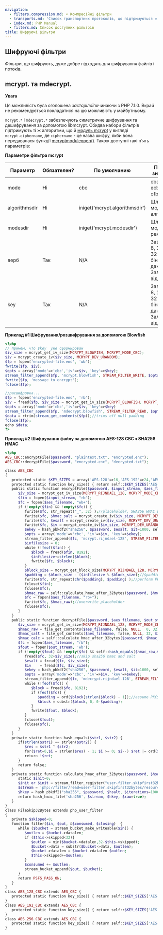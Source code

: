 ```yaml
---
navigation:
  - filters.compression.md: « Компресійні фільтри
  - transports.md: 'Список транспортних протоколів, що підтримуються »'
  - index.md: PHP Manual
  - filters.md: Список доступних фільтрів
title: Шифруючі фільтри
---
```

## Шифруючі фільтри

Фільтри, що шифрують, дуже добре підходять для шифрування файлів і потоків.

## mcrypt. та mdecrypt.

**Увага**

Ця можливість була оголошена *застарілої*починаючи з PHP 7.1.0. Вкрай не рекомендується покладатися на цю можливість у майбутньому.

`mcrypt.*` і `mdecrypt.*` забезпечують симетричне шифрування та дешифрування за допомогою libmcrypt. Обидва набори фільтрів підтримують ті ж алгоритми, що й [модуль mcrypt](ref.mcrypt.md) у вигляді `mcrypt.ciphername`, де `ciphername` - це назва шифру, якби вона передавалася функції [mcryptmoduleopen()](function.mcrypt-module-open.html). Також доступні такі п'ять параметрів:

**Параметри фільтра mcrypt**

| Параметр | Обязателен? | По умолчанию | Пример значения |
| --- | --- | --- | --- |
| mode | Ні | cbc | cbc, cfb, ecb, nofb, ofb, stream |
| algorithmsdir | Ні | iniget('mcrypt.algorithmsdir') | Шлях до модулів алгоритмів |
| modesdir | Ні | iniget('mcrypt.modesdir') | Шлях до модулів режимів |
| верб | Так | N/A | Зазвичай 8, 16 або 32 байти бінарних даних. Залежить від шифру |
| key | Так | N/A | Зазвичай 8, 16 або 32 байти бінарних даних. Залежить від шифру |

**Приклад #1 Шифрування/розшифрування за допомогою Blowfish**

```php
<?php
// примем, что $key  уже сформирован
$iv_size = mcrypt_get_iv_size(MCRYPT_BLOWFISH, MCRYPT_MODE_CBC);
$iv = mcrypt_create_iv($iv_size, MCRYPT_DEV_URANDOM);
$fp = fopen('encrypted-file.enc', 'wb');
fwrite($fp, $iv);
$opts = array('mode'=>'cbc','iv'=>$iv, 'key'=>$key);
stream_filter_append($fp, 'mcrypt.blowfish', STREAM_FILTER_WRITE, $opts);
fwrite($fp, 'message to encrypt');
fclose($fp);

//расшифровка...
$fp = fopen('encrypted-file.enc', 'rb');
$iv = fread($fp, $iv_size = mcrypt_get_iv_size(MCRYPT_BLOWFISH, MCRYPT_MODE_CBC));
$opts = array('mode'=>'cbc','iv'=>$iv, 'key'=>$key)
stream_filter_append($fp, 'mdecrypt.blowfish', STREAM_FILTER_READ, $opts);
$data = rtrim(stream_get_contents($fp));//trims off null padding
fclose($fp);
echo $data;
?>
```

**Приклад #2 Шифрування файлу за допомогою AES-128 CBC з SHA256 HMAC**

```php
<?php
AES_CBC::encryptFile($password, "plaintext.txt", "encrypted.enc");
AES_CBC::decryptFile($password, "encrypted.enc", "decrypted.txt");

class AES_CBC
{
   protected static $KEY_SIZES = array('AES-128'=>16,'AES-192'=>24,'AES-256'=>32);
   protected static function key_size() { return self::$KEY_SIZES['AES-128']; } //default AES-128
   public static function encryptFile($password, $input_stream, $aes_filename){
      $iv_size = mcrypt_get_iv_size(MCRYPT_RIJNDAEL_128, MCRYPT_MODE_CBC);
      $fin = fopen($input_stream, "rb");
      $fc = fopen($aes_filename, "wb+");
      if (!empty($fin) && !empty($fc)) {
         fwrite($fc, str_repeat("_", 32) );//placeholder, SHA256 HMAC will go here later
         fwrite($fc, $hmac_salt = mcrypt_create_iv($iv_size, MCRYPT_DEV_URANDOM));
         fwrite($fc, $esalt = mcrypt_create_iv($iv_size, MCRYPT_DEV_URANDOM));
         fwrite($fc, $iv = mcrypt_create_iv($iv_size, MCRYPT_DEV_URANDOM));
         $ekey = hash_pbkdf2("sha256", $password, $esalt, $it=1000, self::key_size(), $raw=true);
         $opts = array('mode'=>'cbc', 'iv'=>$iv, 'key'=>$ekey);
         stream_filter_append($fc, 'mcrypt.rijndael-128', STREAM_FILTER_WRITE, $opts);
         $infilesize = 0;
         while (!feof($fin)) {
            $block = fread($fin, 8192);
            $infilesize+=strlen($block);
            fwrite($fc, $block);
         }
         $block_size = mcrypt_get_block_size(MCRYPT_RIJNDAEL_128, MCRYPT_MODE_CBC);
         $padding = $block_size - ($infilesize % $block_size);//$padding is a number from 1-16
         fwrite($fc, str_repeat(chr($padding), $padding) );//perform PKCS7 padding
         fclose($fin);
         fclose($fc);
         $hmac_raw = self::calculate_hmac_after_32bytes($password, $hmac_salt, $aes_filename);
         $fc = fopen($aes_filename, "rb+");
         fwrite($fc, $hmac_raw);//overwrite placeholder
         fclose($fc);
      }
   }
   public static function decryptFile($password, $aes_filename, $out_stream) {
      $iv_size = mcrypt_get_iv_size(MCRYPT_RIJNDAEL_128, MCRYPT_MODE_CBC);
      $hmac_raw = file_get_contents($aes_filename, false, NULL,  0, 32);
      $hmac_salt = file_get_contents($aes_filename, false, NULL, 32, $iv_size);
      $hmac_calc = self::calculate_hmac_after_32bytes($password, $hmac_salt, $aes_filename);
      $fc = fopen($aes_filename, "rb");
      $fout = fopen($out_stream, 'wb');
      if (!empty($fout) && !empty($fc) && self::hash_equals($hmac_raw,$hmac_calc)) {
         fread($fc, 32+$iv_size);//skip sha256 hmac and salt
         $esalt = fread($fc, $iv_size);
         $iv    = fread($fc, $iv_size);
         $ekey = hash_pbkdf2("sha256", $password, $esalt, $it=1000, self::key_size(), $raw=true);
         $opts = array('mode'=>'cbc', 'iv'=>$iv, 'key'=>$ekey);
         stream_filter_append($fc, 'mdecrypt.rijndael-128', STREAM_FILTER_READ, $opts);
         while (!feof($fc)) {
            $block = fread($fc, 8192);
            if (feof($fc)) {
               $padding = ord($block[strlen($block) - 1]);//assume PKCS7 padding
               $block = substr($block, 0, 0-$padding);
            }
            fwrite($fout, $block);
         }
         fclose($fout);
         fclose($fc);
      }
   }
   private static function hash_equals($str1, $str2) {
      if(strlen($str1) == strlen($str2)) {
         $res = $str1 ^ $str2;
         for($ret=0,$i = strlen($res) - 1; $i >= 0; $i--) $ret |= ord($res[$i]);
         return !$ret;
      }
      return false;
   }
   private static function calculate_hmac_after_32bytes($password, $hsalt, $filename) {
      static $init=0;
      $init or $init = stream_filter_register("user-filter.skipfirst32bytes", "FileSkip32Bytes");
      $stream = 'php://filter/read=user-filter.skipfirst32bytes/resource=' . $filename;
      $hkey = hash_pbkdf2("sha256", $password, $hsalt, $iterations=1000, 24, $raw=true);
      return hash_hmac_file('sha256', $stream, $hkey, $raw=true);
   }
}
class FileSkip32Bytes extends php_user_filter
{
   private $skipped=0;
   function filter($in, $out, &$consumed, $closing)  {
      while ($bucket = stream_bucket_make_writeable($in)) {
         $outlen = $bucket->datalen;
         if ($this->skipped<32){
            $outlen = min($bucket->datalen,32-$this->skipped);
            $bucket->data = substr($bucket->data, $outlen);
            $bucket->datalen = $bucket->datalen-$outlen;
            $this->skipped+=$outlen;
         }
         $consumed += $outlen;
         stream_bucket_append($out, $bucket);
      }
      return PSFS_PASS_ON;
   }
}
class AES_128_CBC extends AES_CBC {
   protected static function key_size() { return self::$KEY_SIZES['AES-128']; }
}
class AES_192_CBC extends AES_CBC {
   protected static function key_size() { return self::$KEY_SIZES['AES-192']; }
}
class AES_256_CBC extends AES_CBC {
   protected static function key_size() { return self::$KEY_SIZES['AES-256']; }
}
```
